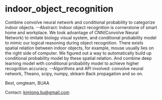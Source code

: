 indoor_object_recognition
=========================

Combine convolve neural network and conditional probability to categorize indoor objects.
--Abstract: Indoor object recognition is cornerstone of smart home and workplace. We took advantage of CNN(Convolve Neural Network) to imitate biology visual system, and conditional probability model to mimic our logical reasoning during object recognition. There exists spatial relation between indoor objects, for example, mouse usually lies on the right side of computer. We figured out a way to automatically build up conditional probability model by these spatial relation. And combine deep learning model with conditional probability model to achieve higher recognition accuracy. --Algorithms and API involved: convolve neural network, Theano, scipy, numpy, sklearn Back propagation and so on. 

Best,
omgteam, BUAA

Contact:
  kimlong.liu@gmail.com
